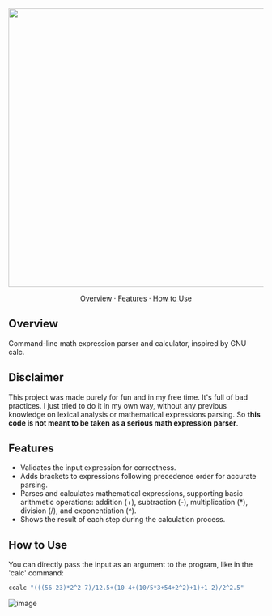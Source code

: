 <div align="center">
<img src="https://github.com/user-attachments/assets/a13be581-ef1c-43ec-a748-b1d69adbc39a" width="550"/>
</div>
<p align="center">
    <p align="center">
        <a href="#overview">Overview</a> &#183;
        <a href="#features">Features</a> &#183;
        <a href="#how-to-use">How to Use</a>
    </p>
</p>

## Overview
Command-line math expression parser and calculator, inspired by GNU calc.

## Disclaimer
This project was made purely for fun and in my free time. It's full of bad practices. I just tried to do it in my own way, without any previous knowledge on lexical analysis or mathematical expressions parsing. So **this code is not meant to be taken as a serious math expression parser**.

## Features
- Validates the input expression for correctness.
- Adds brackets to expressions following precedence order for accurate parsing.
- Parses and calculates mathematical expressions, supporting basic arithmetic operations: addition (+), subtraction (-), multiplication (*), division (/), and exponentiation (^).
- Shows the result of each step during the calculation process.

## How to Use

You can directly pass the input as an argument to the program, like in the 'calc' command:
```bash
ccalc "(((56-23)*2^2-7)/12.5+(10-4+(10/5*3+54+2^2)+1)+1-2)/2^2.5"
```

![image](https://github.com/user-attachments/assets/39494c14-c0e8-403e-a0ac-270f6a2e5b6a)



